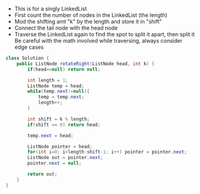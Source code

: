 
* This is for a singly LinkedList
* First count the number of nodes in the LinkedList (the length)
* Mod the shifting amt "k" by the length and store it in "shift"
* Connect the tail node with the head node
* Traverse the LinkedList again to find the spot to split it apart, then split it
Be careful with the math involved while traversing, always consider edge cases
```java
class Solution {
    public ListNode rotateRight(ListNode head, int k) {
        if(head==null) return null;

        int length = 1;
        ListNode temp = head;
        while(temp.next!=null){
            temp = temp.next;
            length++;
        }

        int shift = k % length;
        if(shift == 0) return head;

        temp.next = head;

        ListNode pointer = head;
        for(int i=0; i<length-shift-1; i++) pointer = pointer.next;
        ListNode out = pointer.next;
        pointer.next = null;

        return out;
    }
}    
```